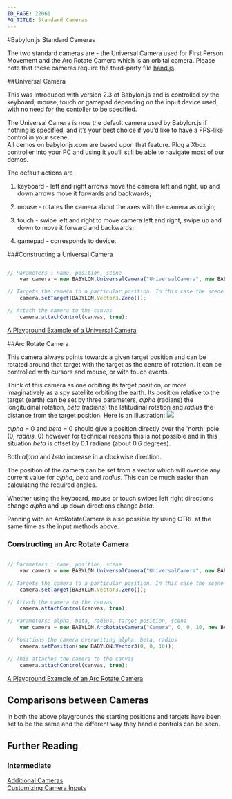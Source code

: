 ```yaml
---
ID_PAGE: 22061
PG_TITLE: Standard Cameras
---
```

#Babylon.js Standard Cameras

The two standard cameras are - the Universal Camera used for First Person Movement and the Arc Rotate Camera which is an orbital camera.
Please note that these cameras require the third-party file [hand.js](http://handjs.codeplex.com/releases/view/119684).

##Universal Camera

This was introduced with version 2.3 of Babylon.js and is controlled by the keyboard, mouse, touch or gamepad depending on the input device used, 
with no need for the contoller to be specified.

The Universal Camera is now the default camera used by Babylon.js if nothing is specified, and it’s your best choice if you’d like to have a FPS-like control in your scene.  
All demos on babylonjs.com are based upon that feature. Plug a Xbox controller into your PC and using it you’ll still be able to navigate most of our demos.

The default actions are 

1. keyboard - left and right arrows move the camera left and right, up and down arrows move it forwards and backwards;

2. mouse - rotates the camera about the axes with the camera as origin;

3. touch - swipe left and right to move camera left and right, swipe up and down to move it forward and backwards;

4. gamepad - corresponds to device.

###Constructing a Universal Camera

```javascript

// Parameters : name, position, scene
    var camera = new BABYLON.UniversalCamera("UniversalCamera", new BABYLON.Vector3(0, 0, -10), scene);

// Targets the camera to a particular position. In this case the scene origin
    camera.setTarget(BABYLON.Vector3.Zero());

// Attach the camera to the canvas
    camera.attachControl(canvas, true);
```
[A Playground Example of a Universal Camera](http://www.babylonjs-playground.com/#12WBC#68)


##Arc Rotate Camera

 This camera always points towards a given target position and can be rotated around that target with the target as the centre of rotation. 
 It can be controlled with cursors and mouse, or with touch events. 
 
 Think of this camera as one orbiting its target position, or more imaginatively as a spy satellite orbiting the earth. Its position relative to the target (earth) can be set by three parameters, 
  _alpha_ (radians) the longitudinal rotation, _beta_ (radians) the latitudinal rotation and  _radius_ the distance from the target position. Here is an illustration:
![](http://urbanproductions.com/wingy/babylon/misc/arc01.jpg)

_alpha_ = 0 and _beta_ = 0 should give a position directly over the 'north' pole (0, _radius_, 0) however for technical reasons this is not possible and 
in this situation _beta_ is offset by 0.1 radians (about 0.6 degrees).

Both _alpha_ and _beta_ increase in a clockwise direction. 

The position of the camera can be set from a vector which will overide any current value for _alpha_, _beta_ and _radius_. 
This can be much easier than calculating the required angles.

Whether using the keyboard, mouse or touch swipes left right directions change _alpha_ and up down directions change _beta_.

Panning with an ArcRotateCamera is also possible by using CTRL at the same time as the input methods above. 

### Constructing an Arc Rotate Camera

```javascript

// Parameters : name, position, scene
    var camera = new BABYLON.UniversalCamera("UniversalCamera", new BABYLON.Vector3(0, 0, -10), scene);

// Targets the camera to a particular position. In this case the scene origin
    camera.setTarget(BABYLON.Vector3.Zero());

// Attach the camera to the canvas
    camera.attachControl(canvas, true);

// Parameters: alpha, beta, radius, target position, scene
	var camera = new BABYLON.ArcRotateCamera("Camera", 0, 0, 10, new BABYLON.Vector3(0, 0, 0), scene);

// Positions the camera overwriting alpha, beta, radius
    camera.setPosition(new BABYLON.Vector3(0, 0, 10));

// This attaches the camera to the canvas
    camera.attachControl(canvas, true);    
```
[A Playground Example of an Arc Rotate Camera](http://www.babylonjs-playground.com/#12WBC#69)

## Comparisons between Cameras

In both the above playgrounds the starting positions and targets have been set to be the same and the different way they handle controls can be seen.

## Further Reading

### Intermediate   
[Additional Cameras](/intermediate/Cameras.html)  
[Customizing Camera Inputs](/intermediate/Customizing_Inputs.html)


